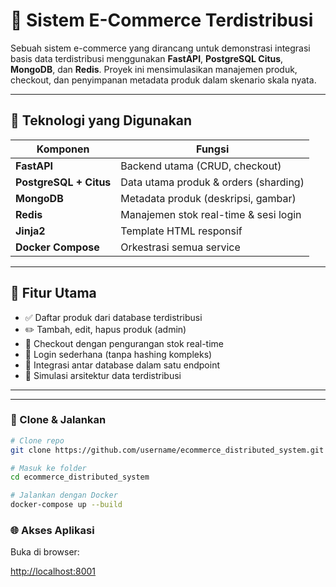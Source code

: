 # 🛒 Sistem E-Commerce Terdistribusi

Sebuah sistem e-commerce yang dirancang untuk demonstrasi integrasi basis data terdistribusi menggunakan **FastAPI**, **PostgreSQL Citus**, **MongoDB**, dan **Redis**. Proyek ini mensimulasikan manajemen produk, checkout, dan penyimpanan metadata produk dalam skenario skala nyata.

---

## 🔧 Teknologi yang Digunakan

| Komponen               | Fungsi                                |
| ---------------------- | ------------------------------------- |
| **FastAPI**            | Backend utama (CRUD, checkout)        |
| **PostgreSQL + Citus** | Data utama produk & orders (sharding) |
| **MongoDB**            | Metadata produk (deskripsi, gambar)   |
| **Redis**              | Manajemen stok real-time & sesi login |
| **Jinja2**             | Template HTML responsif               |
| **Docker Compose**     | Orkestrasi semua service              |

---

## 🧩 Fitur Utama

- ✅ Daftar produk dari database terdistribusi
- ✏️ Tambah, edit, hapus produk (admin)
- 🛒 Checkout dengan pengurangan stok real-time
- 🔐 Login sederhana (tanpa hashing kompleks)
- 🔄 Integrasi antar database dalam satu endpoint
- 🧪 Simulasi arsitektur data terdistribusi

---

---

### 🚀 Clone & Jalankan

```bash
# Clone repo
git clone https://github.com/username/ecommerce_distributed_system.git

# Masuk ke folder
cd ecommerce_distributed_system

# Jalankan dengan Docker
docker-compose up --build
```

### 🌐 Akses Aplikasi

Buka di browser:

[http://localhost:8001](http://localhost:8001)
